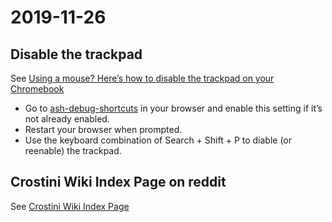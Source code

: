 # 2019-11-26

## Disable the trackpad

See [Using a mouse? Here’s how to disable the trackpad on your Chromebook][]

- Go to [ash-debug-shortcuts][] in your browser and enable this setting if it’s not already enabled.
- Restart your browser when prompted.
- Use the keyboard combination of Search + Shift + P to diable (or reenable) the trackpad.

[Using a mouse? Here’s how to disable the trackpad on your Chromebook]:
	https://www.aboutchromebooks.com/news/how-to-disable-trackpad-on-a-chromebook/ "aboutchromebooks.com"
[ash-debug-shortcuts]: chrome://flags/#ash-debug-shortcuts "chrome://flags"

## Crostini Wiki Index Page on reddit

See [Crostini Wiki Index Page][]

[Crostini Wiki Index Page]: https://www.reddit.com/r/Crostini/wiki/index "reddit.com"
